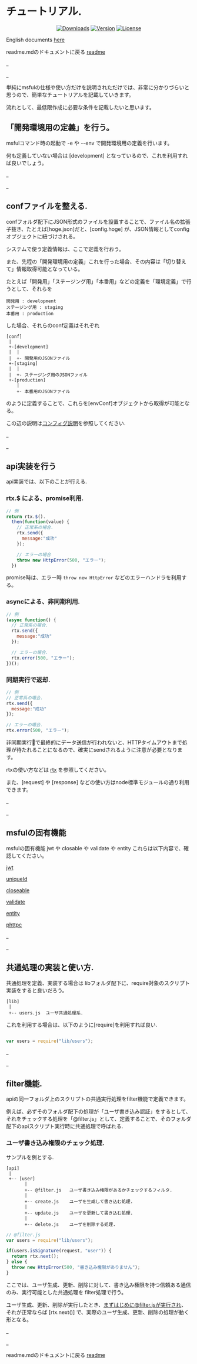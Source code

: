 # チュートリアル.

<p align="center">
  <a href="https://www.npmjs.com/package/msful"><img src="https://img.shields.io/npm/dt/msful.svg" alt="Downloads"></a>
  <a href="https://www.npmjs.com/package/msful"><img src="https://img.shields.io/npm/v/msful.svg" alt="Version"></a>
  <a href="https://www.npmjs.com/package/msful"><img src="https://img.shields.io/npm/l/msful.svg" alt="License"></a>
</p>

English documents [here](https://github.com/maachang/msful/blob/master/docs/ENG/tutorial.md)

readme.mdのドキュメントに戻る [readme](https://github.com/maachang/msful/blob/master/README_JP.md)

_

_

単純にmsfulの仕様や使い方だけを説明されただけでは、非常に分かりづらいと思うので、簡単なチュートリアルを記載していきます。

流れとして、最低限作成に必要な条件を記載したいと思います。

## 「開発環境用の定義」を行う。

msfulコマンド時の起動で -e や --env で開発環境用の定義を行います。

何も定義していない場合は [development] となっているので、これを利用すれば良いでしょう。

_

_

## confファイルを整える.

confフォルダ配下にJSON形式のファイルを設置することで、ファイル名の拡張子抜き、たとえば[hoge.json]だと、[config.hoge] が、JSON情報としてconfigオブジェクトに紐づけされる。

システムで使う定義情報は、ここで定義を行おう。

また、先程の「開発環境用の定義」これを行った場合、その内容は「切り替えて」情報取得可能となっている。

たとえば「開発用」「ステージング用」「本番用」などの定義を「環境定義」で行うとして、それらを

```
開発用 : development
ステージング用 : staging
本番用 : production
```

した場合、それらのconf定義はそれぞれ

```
[conf]
 |
 +-[development]
 |  |
 |  +- 開発用のJSONファイル
 +-[staging]
 |  |
 |  +- ステージング用のJSONファイル
 +-[production]
    |
    +- 本番用のJSONファイル
```

のように定義することで、これらを[envConf]オブジェクトから取得が可能となる。

この辺の説明は[コンフィグ説明](https://github.com/maachang/msful/blob/master/docs/JP/next.md#configファイル機能)を参照してください.

_

_

## api実装を行う

api実装では、以下のことが行える.

### rtx.$ による、promise利用.

```javascript
// 例
return rtx.$().
  then(function(value) {
    // 正常系の場合.
    rtx.send({
      message:"成功"
    });

    // エラーの場合
    throw new HttpError(500, "エラー");
  })
```

promise時は、エラー時 `throw new HttpError` などのエラーハンドラを利用する。

### asyncによる、非同期利用.

```javascript
// 例
(async function() {
  // 正常系の場合.
  rtx.send({
    message:"成功"
  });

  // エラーの場合.
  rtx.error(500, "エラー");
})();
```

### 同期実行で返却.

```javascript
// 例
// 正常系の場合.
rtx.send({
  message:"成功"
});

// エラーの場合.
rtx.error(500, "エラー");
```

非同期実行で最終的にデータ送信が行われないと、HTTPタイムアウトまで処理が待たれることになるので、確実にsendされるように注意が必要となります。

rtxの使い方などは [rtx](https://github.com/maachang/msful/blob/master/docs/JP/rtx.md) を参照してください。

また、[request] や [response] などの使い方はnode標準モジュールの通り利用できます。

_

_

## msfulの固有機能

msfulの固有機能 jwt や closable や validate や entity これらは以下内容で、確認してください。

[jwt](https://github.com/maachang/msful/blob/master/docs/JP/base_mod.md#jwt)

[uniqueId](https://github.com/maachang/msful/blob/master/docs/JP/base_mod.md#uniqueId)

[closeable](https://github.com/maachang/msful/blob/master/docs/JP/base_mod.md#closeable)

[validate](https://github.com/maachang/msful/blob/master/docs/JP/base_mod.md#validate)

[entity](https://github.com/maachang/msful/blob/master/docs/JP/base_mod.md#entity)

[phttpc](https://github.com/maachang/msful/blob/master/docs/JP/base_mod.md#phttpc)

_

_

## 共通処理の実装と使い方.

共通処理を定義、実装する場合は libフォルダ配下に、require対象のスクリプト実装をすると良いだろう。

```
[lib]
 |
 +-- users.js  ユーザ共通処理系.
```

これを利用する場合は、以下のように[require]を利用すれば良い.

```javascript

var users = require("lib/users");
```

_

_

## filter機能.

apiの同一フォルダ上のスクリプトの共通実行処理をfilter機能で定義できます。

例えば、必ずそのフォルダ配下の処理が「ユーザ書き込み認証」をするとして、それをチェックする処理を「@filter.js」として、定義することで、そのフォルダ配下のapiスクリプト実行時に共通処理で呼ばれる.

### ユーザ書き込み権限のチェック処理.

サンプルを例とする.

```
[api]
 |
 +-- [user]
       |
       +-- @filter.js   ユーザ書き込み権限があるかチェックするフィルタ.
       |
       +-- create.js    ユーザを生成して書き込む処理.
       |
       +-- update.js    ユーザを更新して書き込む処理.
       |
       +-- delete.js    ユーザを削除する処理.
```

```javascript
// @filter.js
var users = require("lib/users");

if(users.isSignature(request, "user")) {
  return rtx.next();
} else {
  throw new HttpError(500, "書き込み権限がありません");
}
```

ここでは、ユーザ生成、更新、削除に対して、書き込み権限を持つ信頼ある通信のみ、実行可能とした共通処理を filter処理で行う。

ユーザ生成、更新、削除が実行したとき、まずはじめに@filter.jsが実行され、それが正常ならば [rtx.next()] で、実際のユーザ生成、更新、削除の処理が動く形となる。

_

_

readme.mdのドキュメントに戻る [readme](https://github.com/maachang/msful/blob/master/README_JP.md)